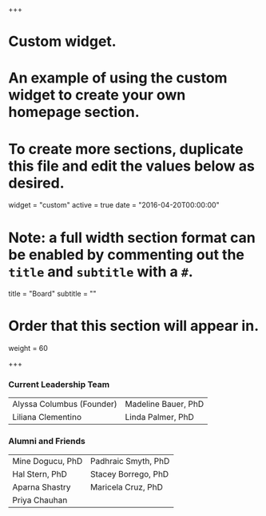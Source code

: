 +++
# Custom widget.
# An example of using the custom widget to create your own homepage section.
# To create more sections, duplicate this file and edit the values below as desired.
widget = "custom"
active = true
date = "2016-04-20T00:00:00"

# Note: a full width section format can be enabled by commenting out the `title` and `subtitle` with a `#`.
title = "Board"
subtitle = ""

# Order that this section will appear in.
weight = 60

+++

<h3>Current Leadership Team</h3>

|  |  |
|---|---|
| Alyssa Columbus (Founder) | Madeline Bauer, PhD |
| Liliana Clementino | Linda Palmer, PhD |


<h3>Alumni and Friends</h3>

|  |  |
|---|---|
| Mine Dogucu, PhD | Padhraic Smyth, PhD |
| Hal Stern, PhD | Stacey Borrego, PhD |
| Aparna Shastry | Maricela Cruz, PhD |
| Priya Chauhan | |

